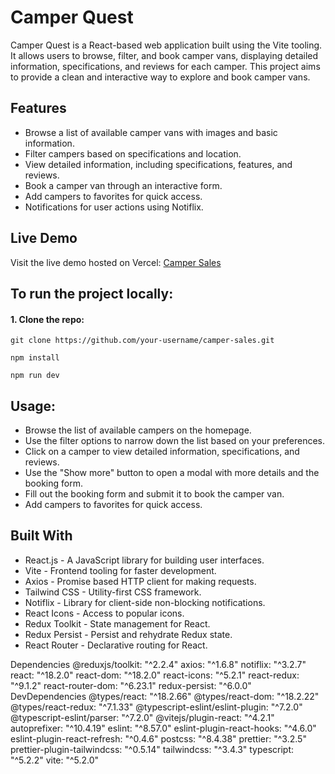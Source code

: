 # Camper Quest

Camper Quest is a React-based web application built using the Vite tooling. It allows users to browse, filter, and book camper vans, displaying detailed information, specifications, and reviews for each camper. This project aims to provide a clean and interactive way to explore and book camper vans.

## Features

- Browse a list of available camper vans with images and basic information.
- Filter campers based on specifications and location.
- View detailed information, including specifications, features, and reviews.
- Book a camper van through an interactive form.
- Add campers to favorites for quick access.
- Notifications for user actions using Notiflix.

## Live Demo

Visit the live demo hosted on Vercel: [Camper Sales](https://camper-sales.vercel.app/)

## To run the project locally:

#### 1. Clone the repo:

```
git clone https://github.com/your-username/camper-sales.git
```

```
npm install
```

```
npm run dev
```

## Usage:

- Browse the list of available campers on the homepage.
- Use the filter options to narrow down the list based on your preferences.
- Click on a camper to view detailed information, specifications, and reviews.
- Use the "Show more" button to open a modal with more details and the booking form.
- Fill out the booking form and submit it to book the camper van.
- Add campers to favorites for quick access.

## Built With

- React.js - A JavaScript library for building user interfaces.
- Vite - Frontend tooling for faster development.
- Axios - Promise based HTTP client for making requests.
- Tailwind CSS - Utility-first CSS framework.
- Notiflix - Library for client-side non-blocking notifications.
- React Icons - Access to popular icons.
- Redux Toolkit - State management for React.
- Redux Persist - Persist and rehydrate Redux state.
- React Router - Declarative routing for React.

Dependencies
@reduxjs/toolkit: "^2.2.4"
axios: "^1.6.8"
notiflix: "^3.2.7"
react: "^18.2.0"
react-dom: "^18.2.0"
react-icons: "^5.2.1"
react-redux: "^9.1.2"
react-router-dom: "^6.23.1"
redux-persist: "^6.0.0"
DevDependencies
@types/react: "^18.2.66"
@types/react-dom: "^18.2.22"
@types/react-redux: "^7.1.33"
@typescript-eslint/eslint-plugin: "^7.2.0"
@typescript-eslint/parser: "^7.2.0"
@vitejs/plugin-react: "^4.2.1"
autoprefixer: "^10.4.19"
eslint: "^8.57.0"
eslint-plugin-react-hooks: "^4.6.0"
eslint-plugin-react-refresh: "^0.4.6"
postcss: "^8.4.38"
prettier: "^3.2.5"
prettier-plugin-tailwindcss: "^0.5.14"
tailwindcss: "^3.4.3"
typescript: "^5.2.2"
vite: "^5.2.0"

